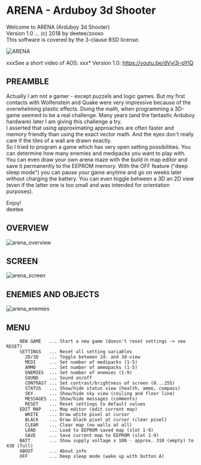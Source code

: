 # ARENA - Arduboy 3d Shooter
Welcome to ARENA (Arduboy 3d Shooter)  
Version 1.0 ... (c) 2018 by deetee/zooxo  
This software is covered by the 3-clause BSD license.  

![ARENA](https://user-images.githubusercontent.com/16148023/48252998-865d5380-e406-11e8-815f-6acf1334c7d1.jpg)  

xxxSee a short video of AOS:
xxx* Version 1.0: https://youtu.be/dVvj3j-pYlQ

## PREAMBLE
Actually I am not a gamer - except puzzels and logic games. But my first contacts with Wolfenstein and Quake were very impressive because of the overwhelming plastic effects. Doing the math, when programming a 3D-game seemed to be a real challenge. Many years (and the fantastic Arduboy hardware) later I am giving this challenge a try.  
I asserted that using approximating approaches are often faster and memory friendly than using the exact vector math. And the eyes don't really care if the tiles of a wall are drawn exactly.  
So I tried to program a game which has very open setting possibilities. You can determine how many enemies and medipacks you want to play with. You can even draw your own arena maze with the build in map editor and save it permanently to the EEPROM memory. With the OFF feature ("deep sleep mode") you can pause your game anytime and go on weeks later without charging the battery. You can even toggle between a 3D an 2D view (even if the latter one is too small and was intended for orientation purposes).

Enjoy!  
deetee

## OVERVIEW

![arena_overview](https://user-images.githubusercontent.com/16148023/48253026-970dc980-e406-11e8-9c46-7cb1a5500ddf.jpg)

## SCREEN

![arena_screen](https://user-images.githubusercontent.com/16148023/48253033-9aa15080-e406-11e8-964e-16f50c795315.jpg)

## ENEMIES AND OBJECTS

![arena_enemies](https://user-images.githubusercontent.com/16148023/48254125-67ac8c00-e409-11e8-8e9d-fe9e67bcb907.jpg)

## MENU
``````
     NEW GAME   ... Start a new game (doesn't reset settings -> see RESET)
     SETTINGS   ... Reset all setting variables
       2D/3D    ... Toggle between 2d- and 3d-view
       MEDI     ... Set number of medipacks (1-5)
       AMMO     ... Set number of ammopacks (1-5)
       ENEMIES  ... Set number of enemies (1-9)
       SOUND    ... Sound on/off
       CONTRAST ... Set contrast/brightness of screen (0...255)
       STATUS   ... Show/hide status view (health, ammo, compass)
       SKY      ... Show/hide sky view (ceiling and floor line)
       MESSAGES ... Show/hide messages (comments)
       RESET    ... Reset settings to default values
     EDIT MAP   ... Map editor (edit current map)
       WHITE    ... Draw white pixel at cursor
       BLACK    ... Draw black pixel at cursor (clear pixel)
       CLEAR    ... Clear map (no walls at all)
       LOAD     ... Load to EEPROM saved map (slot 1-9)
       SAVE     ... Save current map to EEPROM (slot 1-9)
     BATT       ... Show supply voltage x 100 - approx. 310 (empty) to 430 (full)
     ABOUT      ... About info
     OFF        ... Deep sleep mode (wake up with button A)
     
``````     
